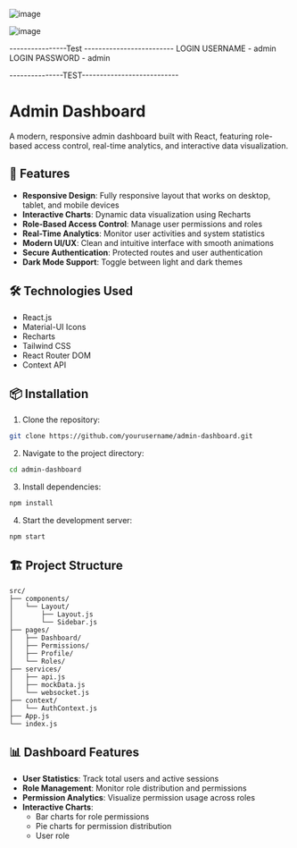 ![image](https://github.com/user-attachments/assets/597589ed-4b7f-4aa9-b5f6-4fa9ad6e0dc4)

![image](https://github.com/user-attachments/assets/844677d7-25e3-4212-b7a0-70642120f950)



----------------Test -------------------------
LOGIN USERNAME  - admin
LOGIN PASSWORD - admin

---------------TEST---------------------------



# Admin Dashboard

A modern, responsive admin dashboard built with React, featuring role-based access control, real-time analytics, and interactive data visualization.

## 🚀 Features

- **Responsive Design**: Fully responsive layout that works on desktop, tablet, and mobile devices
- **Interactive Charts**: Dynamic data visualization using Recharts
- **Role-Based Access Control**: Manage user permissions and roles
- **Real-Time Analytics**: Monitor user activities and system statistics
- **Modern UI/UX**: Clean and intuitive interface with smooth animations
- **Secure Authentication**: Protected routes and user authentication
- **Dark Mode Support**: Toggle between light and dark themes

## 🛠️ Technologies Used

- React.js
- Material-UI Icons
- Recharts
- Tailwind CSS
- React Router DOM
- Context API

## 📦 Installation

1. Clone the repository:
```bash
git clone https://github.com/yourusername/admin-dashboard.git
```

2. Navigate to the project directory:
```bash
cd admin-dashboard
```

3. Install dependencies:
```bash
npm install
```

4. Start the development server:
```bash
npm start
```

## 🏗️ Project Structure

```
src/
├── components/
│   └── Layout/
│       ├── Layout.js
│       └── Sidebar.js
├── pages/
│   ├── Dashboard/
│   ├── Permissions/
│   ├── Profile/
│   └── Roles/
├── services/
│   ├── api.js
│   ├── mockData.js
│   └── websocket.js
├── context/
│   └── AuthContext.js
├── App.js
└── index.js
```

## 📊 Dashboard Features

- **User Statistics**: Track total users and active sessions
- **Role Management**: Monitor role distribution and permissions
- **Permission Analytics**: Visualize permission usage across roles
- **Interactive Charts**: 
  - Bar charts for role permissions
  - Pie charts for permission distribution
  - User role
